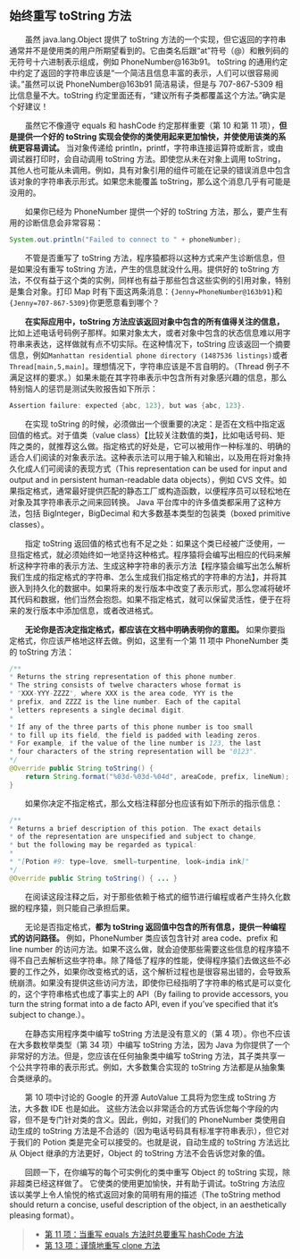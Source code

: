## 始终重写 toString 方法

&emsp;&emsp;虽然 java.lang.Object 提供了 toString 方法的一个实现，但它返回的字符串通常并不是使用类的用户所期望看到的。它由类名后跟“at”符号（@）和散列码的无符号十六进制表示组成，例如 PhoneNumber@163b91。 toString 的通用约定中约定了返回的字符串应该是“一个简洁且信息丰富的表示，人们可以很容易阅读。”虽然可以说 PhoneNumber@163b91 简洁易读，但是与 707-867-5309 相比信息量不大。toString 约定里面还有，“建议所有子类都覆盖这个方法。”确实是个好建议！

&emsp;&emsp;虽然它不像遵守 equals 和 hashCode 约定那样重要（第 10 和第 11 项），**但是提供一个好的 toString 实现会使你的类使用起来更加愉快，并使使用该类的系统更容易调试。** 当对象传递给 println，printf，字符串连接运算符或断言，或由调试器打印时，会自动调用 toString 方法。即使您从未在对象上调用 toString，其他人也可能从未调用。例如，具有对象引用的组件可能在记录的错误消息中包含该对象的字符串表示形式。如果您未能覆盖 toString，那么这个消息几乎有可能是没用的。

&emsp;&emsp;如果你已经为 PhoneNumber 提供一个好的 toString 方法，那么，要产生有用的诊断信息会非常容易：

```java
System.out.println("Failed to connect to " + phoneNumber);
```

&emsp;&emsp;不管是否重写了 toString 方法，程序猿都将以这种方式来产生诊断信息，但是如果没有重写 toString 方法，产生的信息就没什么用。提供好的 toString 方法，不仅有益于这个类的实例，同样也有益于那些包含这些实例的引用对象，特别是集合对象。打印 Map 时有下面这两条消息：`{Jenny=PhoneNumber@163b91}`和`{Jenny=707-867-5309}`你更愿意看到哪个？

&emsp;&emsp;**在实际应用中，toString 方法应该返回对象中包含的所有值得关注的信息，** 比如上述电话号码例子那样。如果对象太大，或者对象中包含的状态信息难以用字符串来表达，这样做就有点不切实际。在这种情况下，toString 应该返回一个摘要信息，例如`Manhattan residential phone directory (1487536 listings)`或者`Thread[main,5,main]`。理想情况下，字符串应该是不言自明的。（Thread 例子不满足这样的要求。）如果未能在其字符串表示中包含所有对象感兴趣的信息，那么特别恼人的惩罚是测试失败报告如下所示：

```java
Assertion failure: expected {abc, 123}, but was {abc, 123}.
```

&emsp;&emsp;在实现 toString 的时候，必须做出一个很重要的决定：是否在文档中指定返回值的格式。对于值类（value class）【比较关注数值的类】，比如电话号码、矩阵之类的，就推荐这么做。指定格式的好处是，它可以被用作一种标准的、明确的适合人们阅读的对象表示法。这种表示法可以用于输入和输出，以及用在将对象持久化成人们可阅读的表现方式（This representation can be used for input and output and in persistent human-readable data objects），例如 CVS 文件。如果指定格式，通常最好提供匹配的静态工厂或构造函数，以便程序员可以轻松地在对象及其字符串表示之间来回转换。 Java 平台库中的许多值类都采用了这种方法，包括 BigInteger，BigDecimal 和大多数基本类型的包装类（boxed primitive classes）。

&emsp;&emsp;指定 toString 返回值的格式也有不足之处：如果这个类已经被广泛使用，一旦指定格式，就必须始终如一地坚持这种格式。程序猿将会编写出相应的代码来解析这种字符串的表示方法、生成这种字符串的表示方法【程序猿会编写出怎么解析我们生成的指定格式的字符串、怎么生成我们指定格式的字符串的方法】，并将其嵌入到持久化的数据中。如果将来的发行版本中改变了表示形式，那么您减将破坏其代码和数据，他们当然会抱怨。如果不指定格式，就可以保留灵活性，便于在将来的发行版本中添加信息，或者改进格式。

&emsp;&emsp;**无论你是否决定指定格式，都应该在文档中明确表明你的意图。** 如果你要指定格式，你应该严格地这样去做。例如，这里有一个第 11 项中 PhoneNumber 类的 toString 方法：

```java
/**
* Returns the string representation of this phone number.
* The string consists of twelve characters whose format is
* "XXX-YYY-ZZZZ", where XXX is the area code, YYY is the
* prefix, and ZZZZ is the line number. Each of the capital
* letters represents a single decimal digit.
*
* If any of the three parts of this phone number is too small
* to fill up its field, the field is padded with leading zeros.
* For example, if the value of the line number is 123, the last
* four characters of the string representation will be "0123".
*/
@Override public String toString() {
    return String.format("%03d-%03d-%04d", areaCode, prefix, lineNum);
}
```

&emsp;&emsp;如果你决定不指定格式，那么文档注释部分也应该有如下所示的指示信息：

```java
/**
* Returns a brief description of this potion. The exact details
* of the representation are unspecified and subject to change,
* but the following may be regarded as typical:
*
* "[Potion #9: type=love, smell=turpentine, look=india ink]"
*/
@Override public String toString() { ... }
```

&emsp;&emsp;在阅读这段注释之后，对于那些依赖于格式的细节进行编程或者产生持久化数据的程序猿，则只能自己承担后果。

&emsp;&emsp;无论是否指定格式，**都为 toString 返回值中包含的所有信息，提供一种编程式的访问路径。** 例如，PhoneNumber 类应该包含针对 area code、prefix 和 line number 的访问方法。如果不这么做，就会迫使那些需要这些信息的程序猿不得不自己去解析这些字符串。除了降低了程序的性能，使得程序猿们去做这些不必要的工作之外，如果你改变格式的话，这个解析过程也是很容易出错的，会导致系统崩溃。如果没有提供这些访问方法，即使你已经指明了字符串的格式是可以变化的，这个字符串格式也成了事实上的 API（By failing to provide accessors, you turn the string format into a de facto API, even if you’ve specified that it’s subject to change.）。

&emsp;&emsp;在静态实用程序类中编写 toString 方法是没有意义的（第 4 项）。你也不应该在大多数枚举类型（第 34 项）中编写 toString 方法，因为 Java 为你提供了一个非常好的方法。但是，您应该在任何抽象类中编写 toString 方法，其子类共享一个公共字符串的表示形式。例如，大多数集合实现的 toString 方法都是从抽象集合类继承的。

&emsp;&emsp;第 10 项中讨论的 Google 的开源 AutoValue 工具将为您生成 toString 方法，大多数 IDE 也是如此。 这些方法会以非常适合的方式告诉您每个字段的内容，但不是专门针对类的含义。因此，例如，对我们的 PhoneNumber 类使用自动生成的 toString 方法是不合适的（因为电话号码具有标准字符串表示），但它对于我们的 Potion 类是完全可以接受的。也就是说，自动生成的 toString 方法远比从 Object 继承的方法更好，Object 的 toString 方法不会告诉您对象的值。

&emsp;&emsp;回顾一下，在你编写的每个可实例化的类中重写 Object 的 toString 实现，除非超类已经这样做了。 它使类的使用更加愉快，并有助于调试。toString 方法应该以美学上令人愉悦的格式返回对象的简明有用的描述（The toString method should return a concise, useful description of the object, in an aesthetically pleasing format）。

> - [第 11 项：当重写 equals 方法时总要重写 hashCode 方法](https://gitee.com/lin-mt/effective-java-third-edition/blob/master/第03章：对于所有对象都通用的方法/第11项：当重写equals方法时总要重写hashCode方法.md)
> - [第 13 项：谨慎地重写 clone 方法](https://gitee.com/lin-mt/effective-java-third-edition/blob/master/第03章：对于所有对象都通用的方法/第13项：谨慎地重写clone方法.md)
